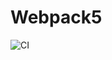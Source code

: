 # Webpack5
![CI](https://github.com/VeraGerber/ajh-env/actions/workflows/web.yml/badge.svg)









